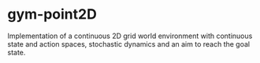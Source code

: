 # gym-point2D
Implementation of a continuous 2D grid world environment with continuous
state and action spaces, stochastic dynamics and an aim to reach the
goal state. 
